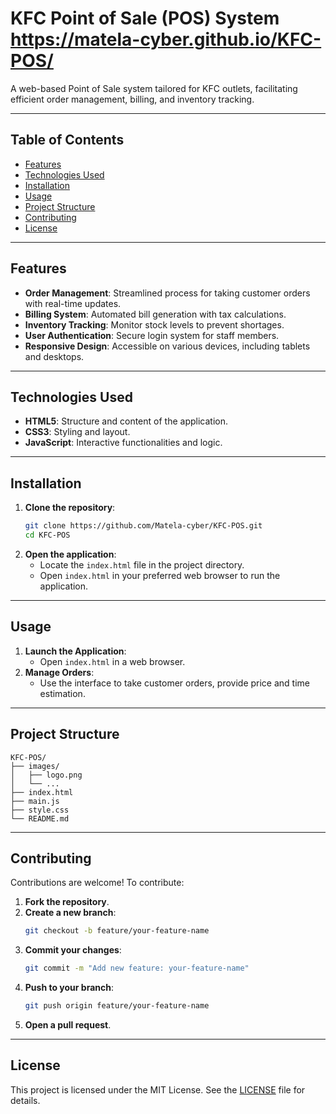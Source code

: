 

# KFC Point of Sale (POS) System https://matela-cyber.github.io/KFC-POS/

A web-based Point of Sale system tailored for KFC outlets, facilitating efficient order management, billing, and inventory tracking.

---

## Table of Contents

- [Features](#features)
- [Technologies Used](#technologies-used)
- [Installation](#installation)
- [Usage](#usage)
- [Project Structure](#project-structure)
- [Contributing](#contributing)
- [License](#license)

---

## Features

- **Order Management**: Streamlined process for taking customer orders with real-time updates.
- **Billing System**: Automated bill generation with tax calculations.
- **Inventory Tracking**: Monitor stock levels to prevent shortages.
- **User Authentication**: Secure login system for staff members.
- **Responsive Design**: Accessible on various devices, including tablets and desktops.

---

## Technologies Used

- **HTML5**: Structure and content of the application.
- **CSS3**: Styling and layout.
- **JavaScript**: Interactive functionalities and logic.

---

## Installation

1. **Clone the repository**:
   ```bash
   git clone https://github.com/Matela-cyber/KFC-POS.git
   cd KFC-POS
   ```
2. **Open the application**:
   - Locate the `index.html` file in the project directory.
   - Open `index.html` in your preferred web browser to run the application.

---

## Usage

1. **Launch the Application**:
   - Open `index.html` in a web browser.
2. **Manage Orders**:
   - Use the interface to take customer orders, provide price and time estimation.

---

## Project Structure

```plaintext
KFC-POS/
├── images/
│   ├── logo.png
│   └── ...
├── index.html
├── main.js
├── style.css
└── README.md
```

---

## Contributing

Contributions are welcome! To contribute:

1. **Fork the repository**.
2. **Create a new branch**:
   ```bash
   git checkout -b feature/your-feature-name
   ```
3. **Commit your changes**:
   ```bash
   git commit -m "Add new feature: your-feature-name"
   ```
4. **Push to your branch**:
   ```bash
   git push origin feature/your-feature-name
   ```
5. **Open a pull request**.

---

## License

This project is licensed under the MIT License. See the [LICENSE](LICENSE) file for details.
